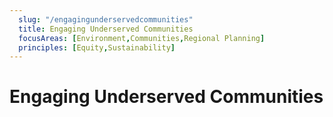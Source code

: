 ```yaml
---
  slug: "/engagingunderservedcommunities"
  title: Engaging Underserved Communities
  focusAreas: [Environment,Communities,Regional Planning]
  principles: [Equity,Sustainability]
---
```

# Engaging Underserved Communities